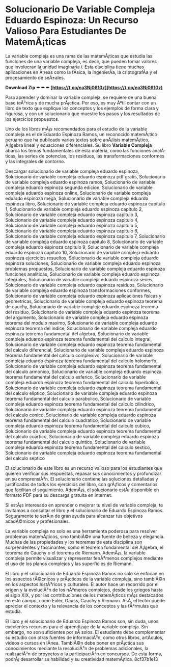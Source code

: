 # Solucionario De Variable Compleja Eduardo Espinoza: Un Recurso Valioso Para Estudiantes De MatemÃ¡ticas
 
La variable compleja es una rama de las matemÃ¡ticas que estudia las funciones de una variable compleja, es decir, que pueden tomar valores que involucran la unidad imaginaria *i*. Esta disciplina tiene muchas aplicaciones en Ã¡reas como la fÃ­sica, la ingenierÃ­a, la criptografÃ­a y el procesamiento de seÃ±ales.
 
**Download Zip ✒ ✒ ✒ [https://t.co/ea3Nj0610z](https://t.co/ea3Nj0610z)**


 
Para aprender y dominar la variable compleja, se requiere de una buena base teÃ³rica y de mucha prÃ¡ctica. Por eso, es muy Ãºtil contar con un libro de texto que explique los conceptos y los ejemplos de forma clara y rigurosa, y con un solucionario que muestre los pasos y los resultados de los ejercicios propuestos.
 
Uno de los libros mÃ¡s recomendados para el estudio de la variable compleja es el de Eduardo Espinoza Ramos, un reconocido matemÃ¡tico peruano que ha publicado varios textos sobre anÃ¡lisis matemÃ¡tico, Ã¡lgebra lineal y ecuaciones diferenciales. Su libro **Variable Compleja** abarca los temas fundamentales de esta materia, como las funciones analÃ­ticas, las series de potencias, los residuos, las transformaciones conformes y las integrales de contorno.
 
Descargar solucionario de variable compleja eduardo espinoza,  Solucionario de variable compleja eduardo espinoza pdf gratis,  Solucionario de variable compleja eduardo espinoza ramos,  Solucionario de variable compleja eduardo espinoza segunda edicion,  Solucionario de variable compleja eduardo espinoza online,  Solucionario de variable compleja eduardo espinoza mega,  Solucionario de variable compleja eduardo espinoza libro,  Solucionario de variable compleja eduardo espinoza capitulo 1,  Solucionario de variable compleja eduardo espinoza capitulo 2,  Solucionario de variable compleja eduardo espinoza capitulo 3,  Solucionario de variable compleja eduardo espinoza capitulo 4,  Solucionario de variable compleja eduardo espinoza capitulo 5,  Solucionario de variable compleja eduardo espinoza capitulo 6,  Solucionario de variable compleja eduardo espinoza capitulo 7,  Solucionario de variable compleja eduardo espinoza capitulo 8,  Solucionario de variable compleja eduardo espinoza capitulo 9,  Solucionario de variable compleja eduardo espinoza capitulo 10,  Solucionario de variable compleja eduardo espinoza ejercicios resueltos,  Solucionario de variable compleja eduardo espinoza soluciones,  Solucionario de variable compleja eduardo espinoza problemas propuestos,  Solucionario de variable compleja eduardo espinoza funciones analiticas,  Solucionario de variable compleja eduardo espinoza integrales,  Solucionario de variable compleja eduardo espinoza series,  Solucionario de variable compleja eduardo espinoza residuos,  Solucionario de variable compleja eduardo espinoza transformaciones conformes,  Solucionario de variable compleja eduardo espinoza aplicaciones fisicas y geometricas,  Solucionario de variable compleja eduardo espinoza teorema de cauchy,  Solucionario de variable compleja eduardo espinoza teorema del residuo,  Solucionario de variable compleja eduardo espinoza teorema del argumento,  Solucionario de variable compleja eduardo espinoza teorema del modulo maximo,  Solucionario de variable compleja eduardo espinoza teorema del indice,  Solucionario de variable compleja eduardo espinoza teorema fundamental del algebra,  Solucionario de variable compleja eduardo espinoza teorema fundamental del calculo integral,  Solucionario de variable compleja eduardo espinoza teorema fundamental del calculo diferencial,  Solucionario de variable compleja eduardo espinoza teorema fundamental del calculo complexivo,  Solucionario de variable compleja eduardo espinoza teorema fundamental del calculo holomorfo,  Solucionario de variable compleja eduardo espinoza teorema fundamental del calculo armonico,  Solucionario de variable compleja eduardo espinoza teorema fundamental del calculo esferico,  Solucionario de variable compleja eduardo espinoza teorema fundamental del calculo hiperbolico,  Solucionario de variable compleja eduardo espinoza teorema fundamental del calculo eliptico,  Solucionario de variable compleja eduardo espinoza teorema fundamental del calculo parabolico,  Solucionario de variable compleja eduardo espinoza teorema fundamental del calculo cilindrico,  Solucionario de variable compleja eduardo espinoza teorema fundamental del calculo conico,  Solucionario de variable compleja eduardo espinoza teorema fundamental del calculo cuadratico,  Solucionario de variable compleja eduardo espinoza teorema fundamental del calculo cubico,  Solucionario de variable compleja eduardo espinoza teorema fundamental del calculo cuartico,  Solucionario de variable compleja eduardo espinoza teorema fundamental del calculo quintico,  Solucionario de variable compleja eduardo espinoza teorema fundamental del calculo sextico,  Solucionario de variable compleja eduardo espinoza teorema fundamental del calculo septico
 
El solucionario de este libro es un recurso valioso para los estudiantes que quieren verificar sus respuestas, repasar sus conocimientos y profundizar en su comprensiÃ³n. El solucionario contiene las soluciones detalladas y justificadas de todos los ejercicios del libro, con grÃ¡ficos y comentarios que facilitan el seguimiento. AdemÃ¡s, el solucionario estÃ¡ disponible en formato PDF para su descarga gratuita en Internet.
 
Si estÃ¡s interesado en aprender o mejorar tu nivel de variable compleja, te invitamos a consultar el libro y el solucionario de Eduardo Espinoza Ramos. Seguramente te serÃ¡n de gran ayuda para alcanzar tus objetivos acadÃ©micos y profesionales.
  
La variable compleja no solo es una herramienta poderosa para resolver problemas matemÃ¡ticos, sino tambiÃ©n una fuente de belleza y elegancia. Muchas de las propiedades y los teoremas de esta disciplina son sorprendentes y fascinantes, como el teorema fundamental del Ã¡lgebra, el teorema de Cauchy o el teorema de Riemann. AdemÃ¡s, la variable compleja permite visualizar y representar fenÃ³menos complejos mediante el uso de los planos complejos y las superficies de Riemann.
 
El libro y el solucionario de Eduardo Espinoza Ramos no solo se enfocan en los aspectos tÃ©cnicos y prÃ¡cticos de la variable compleja, sino tambiÃ©n en los aspectos histÃ³ricos y culturales. El autor hace un recorrido por el origen y la evoluciÃ³n de los nÃºmeros complejos, desde los griegos hasta el siglo XIX, y por las contribuciones de los matemÃ¡ticos mÃ¡s destacados en este campo, como Euler, Gauss, Cauchy y Riemann. AsÃ­, el lector puede apreciar el contexto y la relevancia de los conceptos y las fÃ³rmulas que estudia.
 
El libro y el solucionario de Eduardo Espinoza Ramos son, sin duda, unos excelentes recursos para el aprendizaje de la variable compleja. Sin embargo, no son suficientes por sÃ­ solos. El estudiante debe complementar su estudio con otras fuentes de informaciÃ³n, como otros libros, artÃ­culos, videos o cursos en lÃ­nea. TambiÃ©n debe poner en prÃ¡ctica sus conocimientos mediante la resoluciÃ³n de problemas adicionales, la realizaciÃ³n de proyectos o la participaciÃ³n en concursos. De esta forma, podrÃ¡ desarrollar su habilidad y su creatividad matemÃ¡tica.
 8cf37b1e13
 

